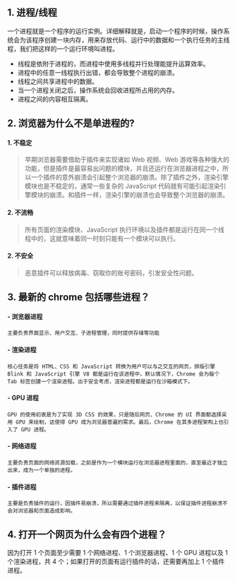 ## 1. 进程/线程

一个进程就是一个程序的运行实例。详细解释就是，启动一个程序的时候，操作系统会为该程序创建一块内存，用来存放代码、运行中的数据和一个执行任务的主线程，我们把这样的一个运行环境叫进程。

- 线程是依附于进程的，而进程中使用多线程并行处理能提升运算效率。
- 进程中的任意一线程执行出错，都会导致整个进程的崩溃。
- 线程之间共享进程中的数据。
- 当一个进程关闭之后，操作系统会回收进程所占用的内存。
- 进程之间的内容相互隔离。

## 2. 浏览器为什么不是单进程的?

#### 1. 不稳定

> 早期浏览器需要借助于插件来实现诸如 Web 视频、Web 游戏等各种强大的功能，但是插件是最容易出问题的模块，并且还运行在浏览器进程之中，所以一个插件的意外崩溃会引起整个浏览器的崩溃。除了插件之外，渲染引擎模块也是不稳定的，通常一些复杂的 JavaScript 代码就有可能引起渲染引擎模块的崩溃。和插件一样，渲染引擎的崩溃也会导致整个浏览器的崩溃。

#### 2. 不流畅

> 所有页面的渲染模块、JavaScript 执行环境以及插件都是运行在同一个线程中的，这就意味着同一时刻只能有一个模块可以执行。

#### 2. 不安全

> 恶意插件可以释放病毒、窃取你的账号密码，引发安全性问题。

## 3. 最新的 chrome 包括哪些进程？

#### - 浏览器进程

`主要负责界面显示、用户交互、子进程管理，同时提供存储等功能`

#### - 渲染进程

`核心任务是将 HTML、CSS 和 JavaScript 转换为用户可以与之交互的网页，排版引擎 Blink 和 JavaScript 引擎 V8 都是运行在该进程中，默认情况下，Chrome 会为每个 Tab 标签创建一个渲染进程。出于安全考虑，渲染进程都是运行在沙箱模式下。`

#### - GPU 进程

`GPU 的使用初衷是为了实现 3D CSS 的效果，只是随后网页、Chrome 的 UI 界面都选择采用 GPU 来绘制，这使得 GPU 成为浏览器普遍的需求。最后，Chrome 在其多进程架构上也引入了 GPU 进程。`

#### - 网络进程

`主要负责页面的网络资源加载，之前是作为一个模块运行在浏览器进程里面的，直至最近才独立出来，成为一个单独的进程。`

#### - 插件进程

`主要是负责插件的运行，因插件易崩溃，所以需要通过插件进程来隔离，以保证插件进程崩溃不会对浏览器和页面造成影响。`

## 4. 打开一个网页为什么会有四个进程？

因为打开 1 个页面至少需要 1 个网络进程、1 个浏览器进程、1 个 GPU 进程以及 1 个渲染进程，共 4 个；如果打开的页面有运行插件的话，还需要再加上 1 个插件进程。
